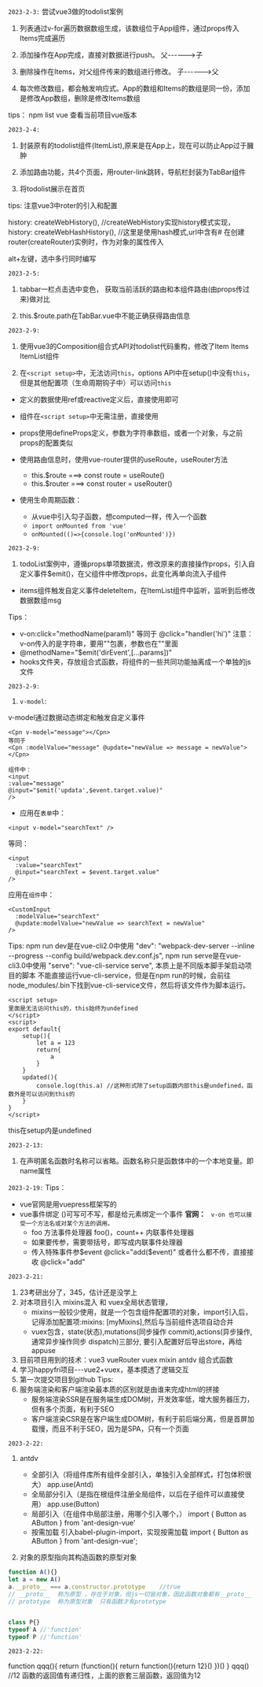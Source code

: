 `2023-2-3:`
尝试vue3做的todolist案例
1. 列表通过v-for遍历数据数组生成，该数组位于App组件，通过props传入Items完成遍历

2. 添加操作在App完成，直接对数据进行push。 父------>子

3. 删除操作在Items，对父组件传来的数组进行修改。 子------>父

4. 每次修改数组，都会触发响应式。App的数组和Items的数组是同一份，添加是修改App数组，删除是修改Items数组

tips：
npm list vue 查看当前项目vue版本


`2023-2-4:`

1. 封装原有的todolist组件(ItemList),原来是在App上，现在可以防止App过于臃肿

2. 添加路由功能，共4个页面，用router-link跳转，导航栏封装为TabBar组件

3. 将todolist展示在首页



tips:
注意vue3中roter的引入和配置

history: createWebHistory(), //createWebHistory实现history模式实现，
history: createWebHashHistory(), //这里是使用hash模式,url中含有#
在创建router(createRouter)实例时，作为对象的属性传入

alt+左键，选中多行同时编写

`2023-2-5:`

1. tabbar一栏点击选中变色， 获取当前活跃的路由和本组件路由(由props传过来)做对比

2. this.$route.path在TabBar.vue中不能正确获得路由信息

`2023-2-9:`

1. 使用vue3的Composition组合式API对todolist代码重构，修改了Item Items ItemList组件

2. 在`<script setup>`中，无法访问`this`，options API中在setup()中没有`this`，但是其他配置项（生命周期钩子中）可以访问`this`

- 定义的数据使用ref或reactive定义后，直接使用即可

- 组件在`<script setup>`中无需注册，直接使用

- props使用defineProps定义，参数为字符串数组，或者一个对象，与之前props的配置类似

- 使用路由信息时，使用vue-router提供的useRoute，useRouter方法
  - this.$route  ===>  const route = useRoute()
  - this.$router  ===>  const router = useRouter()

- 使用生命周期函数：
  - 从vue中引入勾子函数，想computed一样，传入一个函数
  - `import onMounted from 'vue'`
  - `onMounted(()=>{console.log('onMounted')})`

`2023-2-9:`

1. todoList案例中，遵循props单项数据流，修改原来的直接操作props，引入自定义事件$emit()，在父组件中修改props，此变化再单向流入子组件

- items组件触发自定义事件deleteItem，在ItemList组件中监听，监听到后修改数据数组msg


Tips：

- v-on:click="methodName(param1)" 等同于 @click="handler('hi')"  注意：v-on传入的是字符串，要用""包裹，参数也在""里面
- @methodName="$emit('dirEvent',[...params])"
- hooks文件夹，存放组合式函数，将组件的一些共同功能抽离成一个单独的js文件

`2023-2-9:`

1. `v-model`:

v-model通过数据动态绑定和触发自定义事件
```vue
<Cpn v-model="message"></Cpn>
等同于
<Cpn :modelValue="message" @update="newValue => message = newValue"></Cpn>

组件中：
<input 
:value="message"
@input="$emit('updata',$event.target.value)"
/>
```

- 应用在`表单`中：

```vue
<input v-model="searchText" />
```
等同：
```vue
<input
  :value="searchText"
  @input="searchText = $event.target.value"
/>
```
应用在`组件`中：
```vue
<CustomInput
  :modelValue="searchText"
  @update:modelValue="newValue => searchText = newValue"
/>
```

Tips: 
npm run dev是在vue-cli2.0中使用         "dev": "webpack-dev-server --inline --progress --config build/webpack.dev.conf.js",
npm run serve是在vue-cli3.0中使用       "serve": "vue-cli-service serve",
本质上是不同版本脚手架启动项目的脚本
不能直接运行vue-cli-service，但是在npm run的时候，会前往node_modules/.bin下找到vue-cli-service文件，然后将该文件作为脚本运行。

```vue
<script setup>
里面是无法访问this的，this始终为undefined
</script>
<script>
export default{
    setup(){
        let a = 123
        return{
            a
        }
    }
    updated(){
        console.log(this.a) //这种形式除了setup函数内部this是undefined，函数外是可以访问到this的
    }
}
</script>
```

this在setup内是undefined

`2023-2-13:`

1. 在声明匿名函数时名称可以省略。函数名称只是函数体中的一个本地变量。即name属性


`2023-2-19:`
Tips：
- vue官网是用vuepress框架写的
- vue事件绑定 ()可写可不写，都是给元素绑定一个事件         **官网：**  ` v-on 也可以接受一个方法名或对某个方法的调用。`
  - foo 方法事件处理器  foo()，count++ 内联事件处理器      
  - 如果要传参，需要带括号，即写成内联事件处理器
  - 传入特殊事件参$event   @click="add($event)"  或者什么都不传，直接接收 @click="add"


`2023-2-21:`

1. 23考研出分了，345，估计还是没学上
2. 对本项目引入 mixins混入 和 vuex全局状态管理，
   - mixins一般较少使用，就是一个包含组件配置项的对象，import引入后，记得添加配置项:mixins: [myMixins],然后与当前组件选项自动合并
   - vuex包含，state(状态),mutations(同步操作 commit),actions(异步操作,通常异步操作同步 dispatch)三部分, 要引入配置好后导出store，再给appuse
3. 目前项目用到的技术：vue3 vueRouter  vuex  mixin  antdv  组合式函数 
4. 学习happyfri项目---vue2+vuex，基本摸透了逻辑交互
5. 第一次提交项目到github
Tips:
1. 服务端渲染和客户端渲染最本质的区别就是由谁来完成html的拼接
   - 服务端渲染SSR是在服务端生成DOM树，开发效率低，增大服务器压力，但有多个页面，有利于SEO
   - 客户端渲染CSR是在客户端生成DOM树，有利于前后端分离，但是首屏加载慢，而且不利于SEO，因为是SPA，只有一个页面


`2023-2-22:`

1. antdv    
   - 全部引入（将组件库所有组件全部引入，单独引入全部样式，打包体积很大） app.use(Antd)
   - 全局部分引入（是指在根组件注册全局组件，以后在子组件可以直接使用） app.use(Button)
   - 局部引入（在组件中局部注册，用哪个引入哪个，）  import { Button as AButton } from 'ant-design-vue'
   - 按需加载  引入babel-plugin-import，实现按需加载  import { Button as AButton } from 'ant-design-vue';

2. 对象的原型指向其构造函数的原型对象
```js
function A(){}
let a = new A()
a.__proto__ === a.constructor.prototype    //true
// __proto__  称为原型 ，存在于对象，但js一切皆对象，因此函数对象都有__proto__
// prototype  称为原型对象  只有函数才有prototype


class P{}
typeof A //'function'
typeof P //'function'
```

`2023-2-22:`

function qqq(){
    return (function(){
        return function(){return 12}()
    })()
}
qqq() //12
函数的返回值有递归性，上面的嵌套三层函数，返回值为12